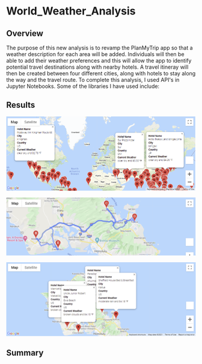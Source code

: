 # World_Weather_Analysis

## Overview
The purpose of this new analysis is to revamp the PlanMyTrip app so that a weather description for each area will be added. Individuals will then be able to add their weather preferences and this will allow the app to identify potential travel destinations along with nearby hotels. A travel itineray will then be created between four different cities, along with hotels to stay along the way and the travel route. To complete this analysis, I used API's in Jupyter Notebooks. Some of the libraries I have used include: 

## Results


![PyBer_Summary_df](/Vacation_Search/WeatherPy_vacation_map.png)



![PyBer_Summary_df](/Vacation_Itinerary/WeatherPy_travel_map.PNG)



![PyBer_Summary_df_line_Graph](/Vacation_Itinerary/WeatherPy_travel_map_markers.PNG)


## Summary
